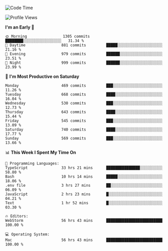 <!--START_SECTION:waka-->
![Code Time](http://img.shields.io/badge/Code%20Time-2%2C908%20hrs%2024%20mins-blue)

![Profile Views](http://img.shields.io/badge/Profile%20Views-0-blue)

**I'm an Early 🐤** 

```text
🌞 Morning                1305 commits        ████████░░░░░░░░░░░░░░░░░   31.34 % 
🌆 Daytime                881 commits         █████░░░░░░░░░░░░░░░░░░░░   21.16 % 
🌃 Evening                979 commits         ██████░░░░░░░░░░░░░░░░░░░   23.51 % 
🌙 Night                  999 commits         ██████░░░░░░░░░░░░░░░░░░░   23.99 % 
```
📅 **I'm Most Productive on Saturday** 

```text
Monday                   469 commits         ███░░░░░░░░░░░░░░░░░░░░░░   11.26 % 
Tuesday                  668 commits         ████░░░░░░░░░░░░░░░░░░░░░   16.04 % 
Wednesday                530 commits         ███░░░░░░░░░░░░░░░░░░░░░░   12.73 % 
Thursday                 643 commits         ████░░░░░░░░░░░░░░░░░░░░░   15.44 % 
Friday                   545 commits         ███░░░░░░░░░░░░░░░░░░░░░░   13.09 % 
Saturday                 740 commits         ████░░░░░░░░░░░░░░░░░░░░░   17.77 % 
Sunday                   569 commits         ███░░░░░░░░░░░░░░░░░░░░░░   13.66 % 
```


📊 **This Week I Spent My Time On** 

```text
💬 Programming Languages: 
TypeScript               33 hrs 21 mins      ███████████████░░░░░░░░░░   58.80 % 
Bash                     10 hrs 14 mins      █████░░░░░░░░░░░░░░░░░░░░   18.06 % 
.env file                3 hrs 27 mins       ██░░░░░░░░░░░░░░░░░░░░░░░   06.09 % 
JavaScript               2 hrs 23 mins       █░░░░░░░░░░░░░░░░░░░░░░░░   04.21 % 
Text                     1 hr 52 mins        █░░░░░░░░░░░░░░░░░░░░░░░░   03.30 % 

🔥 Editors: 
WebStorm                 56 hrs 43 mins      █████████████████████████   100.00 % 

💻 Operating System: 
Mac                      56 hrs 43 mins      █████████████████████████   100.00 % 
```


<!--END_SECTION:waka-->

